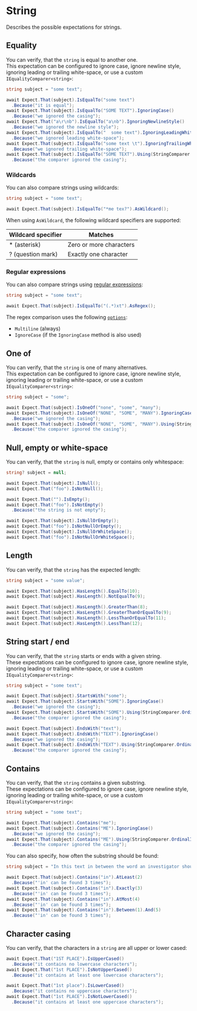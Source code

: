 # String

Describes the possible expectations for strings.

## Equality

You can verify, that the `string` is equal to another one.  
This expectation can be configured to ignore case, ignore newline style, ignoring leading or trailing white-space, or
use a custom `IEqualityComparer<string>`:

```csharp
string subject = "some text";

await Expect.That(subject).IsEqualTo("some text")
  .Because("it is equal");
await Expect.That(subject).IsEqualTo("SOME TEXT").IgnoringCase()
  .Because("we ignored the casing");
await Expect.That("a\r\nb").IsEqualTo("a\nb").IgnoringNewlineStyle()
  .Because("we ignored the newline style");
await Expect.That(subject).IsEqualTo("  some text").IgnoringLeadingWhiteSpace()
  .Because("we ignored leading white-space");
await Expect.That(subject).IsEqualTo("some text \t").IgnoringTrailingWhiteSpace()
  .Because("we ignored trailing white-space");
await Expect.That(subject).IsEqualTo("SOME TEXT").Using(StringComparer.OrdinalIgnoreCase)
  .Because("the comparer ignored the casing");
```

### Wildcards

You can also compare strings using wildcards:

```csharp
string subject = "some text";

await Expect.That(subject).IsEqualTo("*me tex?").AsWildcard();
```

When using `AsWildcard`, the following wildcard specifiers are supported:

| Wildcard specifier | Matches                 |
|--------------------|-------------------------|
| * (asterisk)       | Zero or more characters |
| ? (question mark)  | Exactly one character   |

### Regular expressions

You can also compare strings
using [regular expressions](https://learn.microsoft.com/en-us/dotnet/standard/base-types/regular-expressions):

```csharp
string subject = "some text";

await Expect.That(subject).IsEqualTo("(.*)xt").AsRegex();
```

The regex comparison uses the following [
`options`](https://learn.microsoft.com/en-us/dotnet/api/system.text.regularexpressions.regexoptions?view=net-8.0#fields):

- `Multiline` (always)
- `IgnoreCase` (if the `IgnoringCase` method is also used)

## One of

You can verify, that the `string` is one of many alternatives.  
This expectation can be configured to ignore case, ignore newline style, ignoring leading or trailing white-space, or
use a custom `IEqualityComparer<string>`:

```csharp
string subject = "some";

await Expect.That(subject).IsOneOf("none", "some", "many");
await Expect.That(subject).IsOneOf("NONE", "SOME", "MANY").IgnoringCase()
  .Because("we ignored the casing");
await Expect.That(subject).IsOneOf("NONE", "SOME", "MANY").Using(StringComparer.OrdinalIgnoreCase)
  .Because("the comparer ignored the casing");
```

## Null, empty or white-space

You can verify, that the `string` is null, empty or contains only whitespace:

```csharp
string? subject = null;

await Expect.That(subject).IsNull();
await Expect.That("foo").IsNotNull();

await Expect.That("").IsEmpty();
await Expect.That("foo").IsNotEmpty()
  .Because("the string is not empty");

await Expect.That(subject).IsNullOrEmpty();
await Expect.That("foo").IsNotNullOrEmpty();
await Expect.That(subject).IsNullOrWhiteSpace();
await Expect.That("foo").IsNotNullOrWhiteSpace();
```

## Length

You can verify, that the `string` has the expected length:

```csharp
string subject = "some value";

await Expect.That(subject).HasLength().EqualTo(10);
await Expect.That(subject).HasLength().NotEqualTo(9);

await Expect.That(subject).HasLength().GreaterThan(8);
await Expect.That(subject).HasLength().GreaterThanOrEqualTo(9);
await Expect.That(subject).HasLength().LessThanOrEqualTo(11);
await Expect.That(subject).HasLength().LessThan(12);
```

## String start / end

You can verify, that the `string` starts or ends with a given string.  
These expectations can be configured to ignore case, ignore newline style, ignoring leading or trailing white-space, or
use a custom `IEqualityComparer<string>`:

```csharp
string subject = "some text";

await Expect.That(subject).StartsWith("some");
await Expect.That(subject).StartsWith("SOME").IgnoringCase()
  .Because("we ignored the casing");
await Expect.That(subject).StartsWith("SOME").Using(StringComparer.OrdinalIgnoreCase)
  .Because("the comparer ignored the casing");

await Expect.That(subject).EndsWith("text");
await Expect.That(subject).EndsWith("TEXT").IgnoringCase()
  .Because("we ignored the casing");
await Expect.That(subject).EndsWith("TEXT").Using(StringComparer.OrdinalIgnoreCase)
  .Because("the comparer ignored the casing");
```

## Contains

You can verify, that the `string` contains a given substring.  
These expectations can be configured to ignore case, ignore newline style, ignoring leading or trailing white-space, or
use a custom `IEqualityComparer<string>`:

```csharp
string subject = "some text";

await Expect.That(subject).Contains("me");
await Expect.That(subject).Contains("ME").IgnoringCase()
  .Because("we ignored the casing");
await Expect.That(subject).Contains("ME").Using(StringComparer.OrdinalIgnoreCase)
  .Because("the comparer ignored the casing");
```

You can also specify, how often the substring should be found:

```csharp
string subject = "In this text in between the word an investigator should find the word 'IN' multiple times.";

await Expect.That(subject).Contains("in").AtLeast(2)
  .Because("'in' can be found 3 times");
await Expect.That(subject).Contains("in").Exactly(3)
  .Because("'in' can be found 3 times");
await Expect.That(subject).Contains("in").AtMost(4)
  .Because("'in' can be found 3 times");
await Expect.That(subject).Contains("in").Between(1).And(5)
  .Because("'in' can be found 3 times");
```

## Character casing

You can verify, that the characters in a `string` are all upper or lower cased:

```csharp
await Expect.That("1ST PLACE").IsUpperCased()
  .Because("it contains no lowercase characters");
await Expect.That("1st PLACE").IsNotUpperCased()
  .Because("it contains at least one lowercase characters");

await Expect.That("1st place").IsLowerCased()
  .Because("it contains no uppercase characters");
await Expect.That("1st PLACE").IsNotLowerCased()
  .Because("it contains at least one uppercase characters");
```
